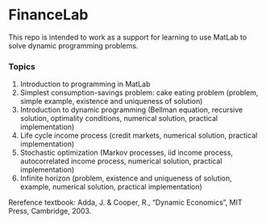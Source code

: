 # FinanceLab
This repo is intended to work as a support for learning to use MatLab to solve dynamic programming problems.

### Topics
1. Introduction to programming in MatLab
2. Simplest consumption-savings problem: cake eating problem (problem, simple example, existence and uniqueness of solution)
3. Introduction to dynamic programming (Bellman equation, recursive solution, optimality conditions, numerical solution, practical implementation)
4. Life cycle income process (credit markets, numerical solution, practical implementation)
5. Stochastic optimization (Markov processes, iid income process, autocorrelated income process, numerical solution, practical implementation)
6. Infinite horizon (problem, existence and uniqueness of solution, example, numerical solution, practical implementation)

Rerefence textbook: Adda, J. & Cooper, R., “Dynamic Economics”, MIT Press, Cambridge, 2003.